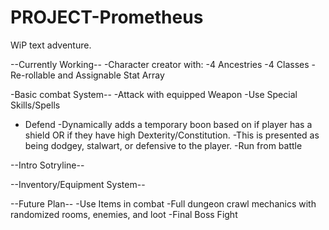 # PROJECT-Prometheus
WiP text adventure.

--Currently Working--
-Character creator with:
  -4 Ancestries
  -4 Classes
  -Re-rollable and Assignable Stat Array

-Basic combat System--
  -Attack with equipped Weapon
  -Use Special Skills/Spells
  - Defend
    -Dynamically adds a temporary boon based on if player has a shield OR if they have high Dexterity/Constitution.
      -This is presented as being dodgey, stalwart, or defensive to the player.
  -Run from battle

--Intro Sotryline--

--Inventory/Equipment System--


--Future Plan--
  -Use Items in combat
  -Full dungeon crawl mechanics with randomized rooms, enemies, and loot
  -Final Boss Fight
